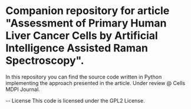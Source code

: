 # Companion repository for article "Assessment of Primary Human Liver Cancer Cells by Artificial Intelligence Assisted Raman Spectroscopy".

In this repository you can find the source code written in Python implementing the approach presented in the article.
Under review @ Cells MDPI Journal.

-- 
License
This code is licensed under the GPL2 License.
